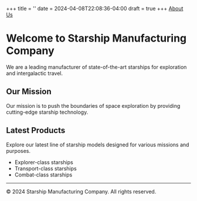 +++
title = ''
date = 2024-04-08T22:08:36-04:00
draft = true
+++
[About Us](/challenge_01_MI449/about/)

# Welcome to Starship Manufacturing Company

We are a leading manufacturer of state-of-the-art starships for exploration and intergalactic travel.

## Our Mission

Our mission is to push the boundaries of space exploration by providing cutting-edge starship technology.

## Latest Products

Explore our latest line of starship models designed for various missions and purposes.

- Explorer-class starships
- Transport-class starships
- Combat-class starships

---

&copy; 2024 Starship Manufacturing Company. All rights reserved.